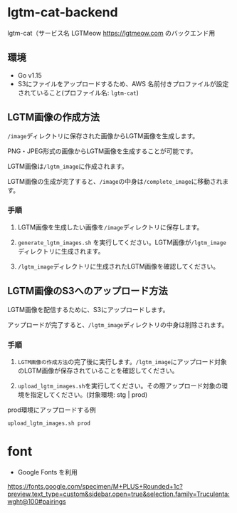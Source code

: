 # lgtm-cat-backend
lgtm-cat（サービス名 LGTMeow https://lgtmeow.com のバックエンド用

## 環境
- Go v1.15
- S3にファイルをアップロードするため、AWS 名前付きプロファイルが設定されていること(プロファイル名: `lgtm-cat`)

## LGTM画像の作成方法

`/image`ディレクトリに保存された画像からLGTM画像を生成します。

PNG・JPEG形式の画像からLGTM画像を生成することが可能です。

LGTM画像は`/lgtm_image`に作成されます。

LGTM画像の生成が完了すると、`/image`の中身は`/complete_image`に移動されます。

### 手順

1. LGTM画像を生成したい画像を`/image`ディレクトリに保存します。

2. `generate_lgtm_images.sh` を実行してください。LGTM画像が`/lgtm_image`ディレクトリに生成されます。

3. `/lgtm_image`ディレクトリに生成されたLGTM画像を確認してください。

## LGTM画像のS3へのアップロード方法

LGTM画像を配信するために、S3にアップロードします。

アップロードが完了すると、`/lgtm_image`ディレクトリの中身は削除されます。

### 手順

1. `LGTM画像の作成方法`の完了後に実行します。`/lgtm_image`にアップロード対象のLGTM画像が保存されていることを確認してください。

2. `upload_lgtm_images.sh`を実行してください。その際アップロード対象の環境を指定してください。(対象環境: stg | prod)

prod環境にアップロードする例
```shell
upload_lgtm_images.sh prod
```

# font
- Google Fonts を利用

https://fonts.google.com/specimen/M+PLUS+Rounded+1c?preview.text_type=custom&sidebar.open=true&selection.family=Truculenta:wght@100#pairings


